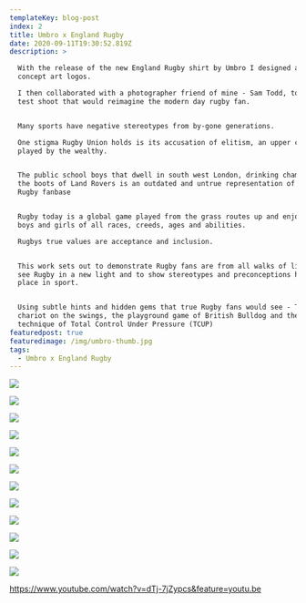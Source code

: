 ```yaml
---
templateKey: blog-post
index: 2
title: Umbro x England Rugby
date: 2020-09-11T19:30:52.819Z
description: >

  With the release of the new England Rugby shirt by Umbro I designed a set of
  concept art logos.

  I then collaborated with a photographer friend of mine - Sam Todd, to create a
  test shoot that would reimagine the modern day rugby fan.


  Many sports have negative stereotypes from by-gone generations.

  One stigma Rugby Union holds is its accusation of elitism, an upper class game
  played by the wealthy.


  The public school boys that dwell in south west London, drinking champers from
  the boots of Land Rovers is an outdated and untrue representation of todays
  Rugby fanbase


  Rugby today is a global game played from the grass routes up and enjoyed by
  boys and girls of all races, creeds, ages and abilities.

  Rugbys true values are acceptance and inclusion.


  This work sets out to demonstrate Rugby fans are from all walks of life, to
  see Rugby in a new light and to show stereotypes and preconceptions have no
  place in sport.


  Using subtle hints and hidden gems that true Rugby fans would see - The sweet
  chariot on the swings, the playground game of British Bulldog and the coaching
  technique of Total Control Under Pressure (TCUP)
featuredpost: true
featuredimage: /img/umbro-thumb.jpg
tags:
  - Umbro x England Rugby
---
```

![](/img/wide-logo.jpg)

![](/img/eng-train.jpg)

![](/img/umbro-finals.013.jpeg)

![](/img/umbro-finals.005.jpeg)

![](/img/umbro-finals.006.jpeg)

![](/img/umbro-finals.007.jpeg)

![](/img/umbro-finals.008.jpeg)

![](/img/umbro-finals.009.jpeg)

![](/img/umbro-finals.015.jpeg)

![](/img/umbro-finals.012.jpeg)

![](/img/umbro-finals.016.jpeg)

![](/img/umbro-finals.017.jpeg)

<https://www.youtube.com/watch?v=dTj-7jZypcs&feature=youtu.be>
